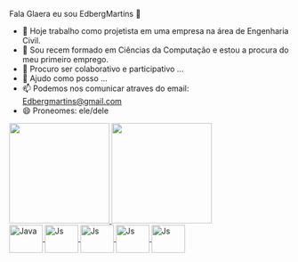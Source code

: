 

Fala Glaera eu sou EdbergMartins 👋

- 🔭 Hoje trabalho como projetista em uma empresa na área de Engenharia Civil.
- 🌱 Sou recem formado em Ciências da Computação e estou a procura do meu primeiro emprego.
- 👯 Procuro ser colaborativo e participativo ...
- 🤔 Ajudo como posso ...
- 📫 Podemos nos comunicar atraves do email: Edbergmartins@gmail.com
- 😄 Proneomes: ele/dele

<div id="stats">
  <a href="https://github.com/EdbergMartins">
  <img height=180em src ="https://github-readme-stats.vercel.app/api?username=EdbergMartins&show_icons=true&count_private=true&theme=dracula"/>
  <img height=180em src ="https://github-readme-stats.vercel.app/api/top-langs/?username=anuraghazra&layout=compact&exclude_repo=github-readme-stats,anuraghazra.github.io&theme=dracula"/>
</div>
  <div id="iconProg">
     <img align="center" alt="Java" height="50" width="60" src="https://cdn.jsdelivr.net/gh/devicons/devicon/icons/java/java-original.svg" />
    <img align="center" alt="Js" height="50" width="60" src="https://cdn.jsdelivr.net/gh/devicons/devicon/icons/javascript/javascript-original.svg" />
    <img align="center" alt="Js" height="50" width="60" src="https://cdn.jsdelivr.net/gh/devicons/devicon/icons/html5/html5-original-wordmark.svg" />
    <img align="center" alt="Js" height="50" width="60" src="https://cdn.jsdelivr.net/gh/devicons/devicon/icons/css3/css3-original-wordmark.svg" />
    <img align="center" alt="Js" height="50" width="60" src="https://cdn.jsdelivr.net/gh/devicons/devicon/icons/react/react-original.svg" />

  </div>
